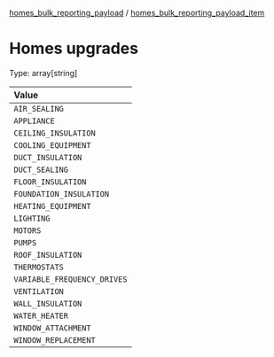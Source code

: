 


  
[homes_bulk_reporting_payload](homes_bulk_reporting_payload.md) / [homes_bulk_reporting_payload_item](homes_bulk_reporting_payload_item.md)
# Homes upgrades
  
Type: array[string]  

|Value|
| :--- |
|`AIR_SEALING`|
|`APPLIANCE`|
|`CEILING_INSULATION`|
|`COOLING_EQUIPMENT`|
|`DUCT_INSULATION`|
|`DUCT_SEALING`|
|`FLOOR_INSULATION`|
|`FOUNDATION_INSULATION`|
|`HEATING_EQUIPMENT`|
|`LIGHTING`|
|`MOTORS`|
|`PUMPS`|
|`ROOF_INSULATION`|
|`THERMOSTATS`|
|`VARIABLE_FREQUENCY_DRIVES`|
|`VENTILATION`|
|`WALL_INSULATION`|
|`WATER_HEATER`|
|`WINDOW_ATTACHMENT`|
|`WINDOW_REPLACEMENT`|
